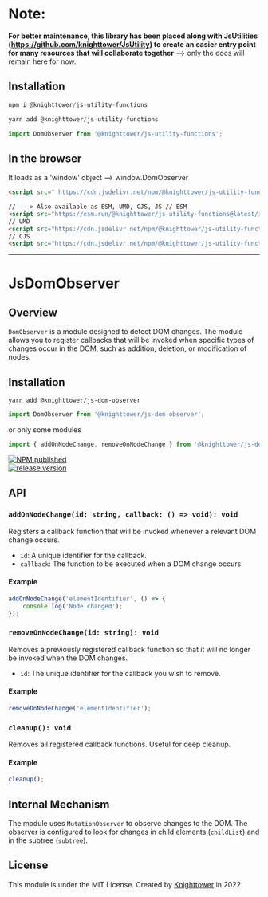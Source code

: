 # Note:

**For better maintenance, this library has been placed along with JsUtilities (https://github.com/knighttower/JsUtility) to create an easier entry point for many resources that will collaborate together**
--> only the docs will remain here for now.

## Installation

```javascript
npm i @knighttower/js-utility-functions
```

```javascript
yarn add @knighttower/js-utility-functions
```

```javascript
import DomObserver from '@knighttower/js-utility-functions';
```

## In the browser

It loads as a 'window' object --> window.DomObserver

```html
<script src=" https://cdn.jsdelivr.net/npm/@knighttower/js-utility-functions@latest/dist/browser/DomObserver.min.js"></script>

// ---> Also available as ESM, UMD, CJS, JS // ESM
<script src="https://esm.run/@knighttower/js-utility-functions@latest/index.mjs"></script>
// UMD
<script src="https://cdn.jsdelivr.net/npm/@knighttower/js-utility-functions@latest/dist/umd/DomObserver.min.js"></script>
// CJS
<script src="https://cdn.jsdelivr.net/npm/@knighttower/js-utility-functions@latest/dist/cjs/DomObserver.min.js"></script>
```

---

# JsDomObserver

## Overview

`DomObserver` is a module designed to detect DOM changes. The module allows you to register callbacks that will be invoked when specific types of changes occur in the DOM, such as addition, deletion, or modification of nodes.

## Installation

```
yarn add @knighttower/js-dom-observer
```

```typescript
import DomObserver from '@knighttower/js-dom-observer';
```

or only some modules

```typescript
import { addOnNodeChange, removeOnNodeChange } from '@knighttower/js-dom-observer';
```

[![NPM published](https://github.com/knighttower/JsDomObserver/actions/workflows/to-npm.yml/badge.svg)](https://github.com/knighttower/JsDomObserver/actions/workflows/to-npm.yml)  
[![release version](https://github.com/knighttower/JsDomObserver/actions/workflows/pre-release.yml/badge.svg)](https://github.com/knighttower/JsDomObserver/actions/workflows/pre-release.yml)

## API

### `addOnNodeChange(id: string, callback: () => void): void`

Registers a callback function that will be invoked whenever a relevant DOM change occurs.

-   `id`: A unique identifier for the callback.
-   `callback`: The function to be executed when a DOM change occurs.

#### Example

```typescript
addOnNodeChange('elementIdentifier', () => {
    console.log('Node changed');
});
```

### `removeOnNodeChange(id: string): void`

Removes a previously registered callback function so that it will no longer be invoked when the DOM changes.

-   `id`: The unique identifier for the callback you wish to remove.

#### Example

```typescript
removeOnNodeChange('elementIdentifier');
```

### `cleanup(): void`

Removes all registered callback functions. Useful for deep cleanup.

#### Example

```typescript
cleanup();
```

## Internal Mechanism

The module uses `MutationObserver` to observe changes to the DOM. The observer is configured to look for changes in child elements (`childList`) and in the subtree (`subtree`).

## License

This module is under the MIT License. Created by [Knighttower](https://github.com/knighttower) in 2022.

